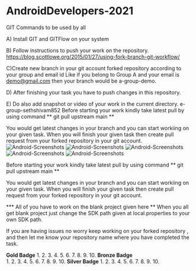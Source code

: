 # AndroidDevelopers-2021
GIT Commands to be used by all

A) Install GIT and GITFlow on your system

B) Follow instructions to push your work on the repository. https://blog.scottlowe.org/2015/01/27/using-fork-branch-git-workflow/

C)Create new branch in your git account forked repository according to your group and email id Like if you belong to Group A and your email is demo@gmail.com then your branch would be a-group-demo.

D) After finishing your task you have to push changes in this repository.

E) Do also add snapshot or video of your work in the current directory.
 e-group-sethshivam852
Before starting your work kindly take latest pull by using command ** git pull upstream main **

You would get latest changes in your branch and you can start workiing on your given task. When you will finish your given task then create pull request from your forked repository in your git account.
![Android-Screenshots](\snapshots\DemoImage1.jpg)
![Android-Screenshots](\snapshots\DemoImage2.jpg)
![Android-Screenshots](\snapshots\DemoImage3.jpg)
![Android-Screenshots](\snapshots\l1.jpg)
![Android-Screenshots](\snapshots\l2.jpg)

Before starting your work kindly take latest pull by using command
** git pull upstream main **

You would get latest changes in your branch and you can start workiing on your given task. When you will finish your given task then create pull request from your forked repository in your git account.
  
*** All of you have to work on the blank project given here **
When you all get blank project just change the SDK path given at local.properties to your own SDK path.

If you are having issues no worry keep working on your forked repository , and then let me know your repository name where you have completed the task.


**Gold Badge** 
1.
2.
3.
4.
5.
6.
7.
8.
9.
10.
**Bronze Badge**                                          
1.
2.
3.
4.
5.
6.
7.
8.
9.
10.
**Silver Badge**
1.
2.
3.
4.
5.
6.
7.
8.
9.
10.



